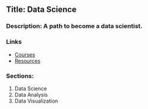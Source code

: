 ## Title: Data Science 

### Description: A path to become a data scientist.

### Links

- [Courses](/courses.md)
- [Resources](/resources.md)

### Sections:

1. Data Science
2. Data Analysis
3. Data Visualization
